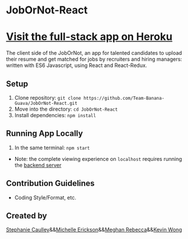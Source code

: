 # JobOrNot-React

# [Visit the full-stack app on Heroku](https://job-or-not.herokuapp.com/)

The client side of the JobOrNot, an app for talented candidates to upload their resume and get matched for jobs by recruiters and hiring managers: written with ES6 Javascript, using React and React-Redux.

## Setup

1. Clone repository: `git clone https://github.com/Team-Banana-Guava/JobOrNot-React.git`
2. Move into the directory: `cd JobOrNot-React`
3. Install dependencies: `npm install`

## Running App Locally

1. In the same terminal: `npm start`
* Note: the complete viewing experience on `localhost` requires running the [backend server](https://github.com/Team-Banana-Guava/JobOrNot-Server)

## Contribution Guidelines

* Coding Style/Format, etc.

## Created by
[Stephanie Caulley](https://github.com/sdcaulley)&&[Michelle Erickson](https://github.com/mericks)&&[Meghan Rebecca](https://github.com/meghanroserebecca)&&[Kevin Wong](https://github.com/cmd-kvn)